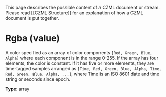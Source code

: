 This page describes the possible content of a CZML document or stream.  Please read [[CZML Structure]] for an explanation of how a CZML document is put together.

# Rgba (value)

A color specified as an array of color components `[Red, Green, Blue, Alpha]` where each component is in the range 0-255. If the array has four elements, the color is constant. If it has five or more elements, they are time-tagged samples arranged as `[Time, Red, Green, Blue, Alpha, Time, Red, Green, Blue, Alpha, ...]`, where Time is an ISO 8601 date and time string or seconds since epoch.

**Type**: array

